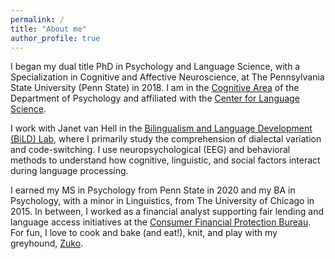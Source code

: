 ```yaml
---
permalink: /
title: "About me"
author_profile: true
---
```


I began my dual title PhD in Psychology and Language Science, with a Specialization in Cognitive and Affective Neuroscience, at The Pennsylvania State University (Penn State) in 2018. I am in the [Cognitive Area](https://psych.la.psu.edu/graduate/program-areas/cognitive) of the Department of Psychology and affiliated with the [Center for Language Science](https://cls.la.psu.edu/).

I work with Janet van Hell in the [Bilingualism and Language Development (BiLD) Lab](https://sites.psu.edu/bildlab/), where I primarily study the comprehension of dialectal variation and code-switching. I use neuropsychological (EEG) and behavioral methods to understand how cognitive, linguistic, and social factors interact during language processing.

I earned my MS in Psychology from Penn State in 2020 and my BA in Psychology, with a minor in Linguistics, from The University of Chicago in 2015. In between, I worked as a financial analyst supporting fair lending and language access initiatives at the [Consumer Financial Protection Bureau](https://www.consumerfinance.gov/). For fun, I love to cook and bake (and eat!), knit, and play with my greyhound, [Zuko](/images/zuko.jpeg).
